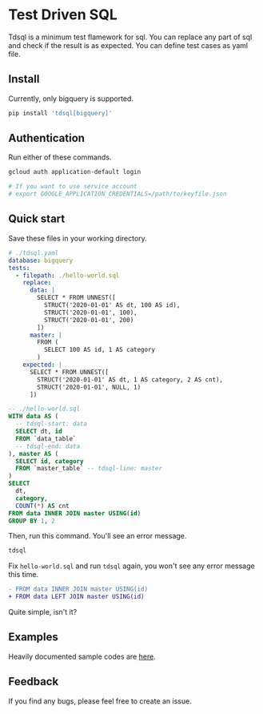 # Test Driven SQL
Tdsql is a minimum test flamework for sql.
You can replace any part of sql and check if the result is as expected.
You can define test cases as yaml file.

## Install
Currently, only bigquery is supported.

```bash
pip install 'tdsql[bigquery]'
```

## Authentication
Run either of these commands.

```bash
gcloud auth application-default login

# If you want to use service account
# export GOOGLE_APPLICATION_CREDENTIALS=/path/to/keyfile.json
```

## Quick start
Save these files in your working directory.

```yaml
# ./tdsql.yaml
database: bigquery
tests:
  - filepath: ./hello-world.sql
    replace:
      data: |
        SELECT * FROM UNNEST([
          STRUCT('2020-01-01' AS dt, 100 AS id),
          STRUCT('2020-01-01', 100),
          STRUCT('2020-01-01', 200)
        ])
      master: |
        FROM (
          SELECT 100 AS id, 1 AS category
        )
    expected: |
      SELECT * FROM UNNEST([
        STRUCT('2020-01-01' AS dt, 1 AS category, 2 AS cnt),
        STRUCT('2020-01-01', NULL, 1)
      ])
```

```sql
-- ./hello-world.sql
WITH data AS (
  -- tdsql-start: data
  SELECT dt, id
  FROM `data_table`
  -- tdsql-end: data
), master AS (
  SELECT id, category
  FROM `master_table` -- tdsql-line: master
)
SELECT
  dt,
  category,
  COUNT(*) AS cnt
FROM data INNER JOIN master USING(id)
GROUP BY 1, 2
```

Then, run this command.
You'll see an error message.

```sh
tdsql
```

Fix `hello-world.sql` and run `tdsql` again,
you won't see any error message this time.

```diff
- FROM data INNER JOIN master USING(id)
+ FROM data LEFT JOIN master USING(id)
```

Quite simple, isn't it?

## Examples
Heavily documented sample codes are [here](./sample).

## Feedback
If you find any bugs, please feel free to create an issue.
